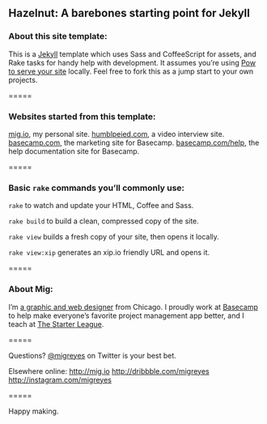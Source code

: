 
## Hazelnut: A barebones starting point for Jekyll

### About this site template:
This is a [Jekyll](http://jekyllrb.com) template which uses Sass and CoffeeScript for assets, and Rake tasks for handy help with development. It assumes you’re using [Pow to serve your site](http://pow.cx) locally. Feel free to fork this as a jump start to your own projects.

=====

### Websites started from this template:
[mig.io](http://mig.io), my personal site.
[humblpeied.com](http://humblepied.com), a video interview site.
[basecamp.com](http://basecamp.com), the marketing site for Basecamp.
[basecamp.com/help](http://basecamp.com/help), the help documentation site for Basecamp.

=====

### Basic `rake` commands you’ll commonly use:
`rake` to watch and update your HTML, Coffee and Sass.

`rake build` to build a clean, compressed copy of the site.

`rake view` builds a fresh copy of your site, then opens it locally.

`rake view:xip` generates an xip.io friendly URL and opens it.

=====

### About Mig:
I’m [a graphic and web designer](http://mig.io) from Chicago. I proudly work at [Basecamp](http://basecamp.com) to help make everyone’s favorite project management app better, and I teach at [The Starter League](http://starterleague.com).

=====

Questions?
[@migreyes](http://twitter.com/migreyes) on Twitter is your best bet.

Elsewhere online:
http://mig.io
http://dribbble.com/migreyes
http://instagram.com/migreyes

=====

Happy making.